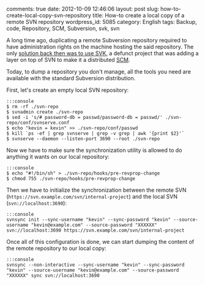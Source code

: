 comments: true
date: 2012-10-09 12:46:06
layout: post
slug: how-to-create-local-copy-svn-repository
title: How-to create a local copy of a remote SVN repository
wordpress_id: 5085
category: English
tags: Backup, code, Repository, SCM, Subversion, svk, svn

A long time ago, duplicating a remote Subversion repository required to have administration rights on the machine hosting the said repository. The only [solution back then was to use SVK](http://kevin.deldycke.com/2007/04/how-to-backup-mirror-a-public-svn-repository/), a defunct project that was adding a layer on top of SVN to make it a distributed [SCM](http://en.wikipedia.org/wiki/Revision_Control).

Today, to dump a repository you don't manage, all the tools you need are available with the standard Subversion distribution.

First, let's create an empty local SVN repository:

    
    :::console
    $ rm -rf ./svn-repo
    $ svnadmin create ./svn-repo
    $ sed -i 's/# password-db = passwd/password-db = passwd/' ./svn-repo/conf/svnserve.conf
    $ echo "kevin = kevin" >> ./svn-repo/conf/passwd
    $ kill `ps -ef | grep svnserve | grep -v grep | awk '{print $2}'`
    $ svnserve --daemon --listen-port 3690 --root ./svn-repo
    



Now we have to make sure the synchronization utility is allowed to do anything it wants on our local repository:

    
    :::console
    $ echo "#!/bin/sh" > ./svn-repo/hooks/pre-revprop-change
    $ chmod 755 ./svn-repo/hooks/pre-revprop-change
    



Then we have to initialize the synchronization between the remote SVN (`https://svn.example.com/svn/internal-project`) and the local SVN (`svn://localhost:3690`):

    
    :::console
    svnsync init --sync-username "kevin" --sync-password "kevin" --source-username "kevin@example.com" --source-password "XXXXXX" svn://localhost:3690 https://svn.example.com/svn/internal-project
    



Once all of this configuration is done, we can start dumping the content of the remote repository to our local copy:

    
    :::console
    svnsync --non-interactive --sync-username "kevin" --sync-password "kevin" --source-username "kevin@example.com" --source-password "XXXXXX" sync svn://localhost:3690
    

